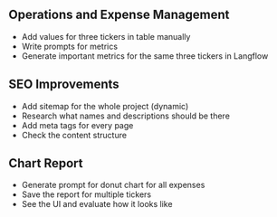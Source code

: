 ## Operations and Expense Management
- Add values for three tickers in table manually  
- Write prompts for metrics
- Generate important metrics for the same three tickers in Langflow  

## SEO Improvements
- Add sitemap for the whole project (dynamic)  
- Research what names and descriptions should be there  
- Add meta tags for every page  
- Check the content structure  

## Chart Report
- Generate prompt for donut chart for all expenses  
- Save the report for multiple tickers  
- See the UI and evaluate how it looks like  